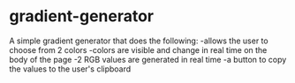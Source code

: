 # gradient-generator

A simple gradient generator that does the following:
-allows the user to choose from 2 colors
-colors are visible and change in real time on the body of the page
-2 RGB values are generated in real time
-a button to copy the values to the user's clipboard
